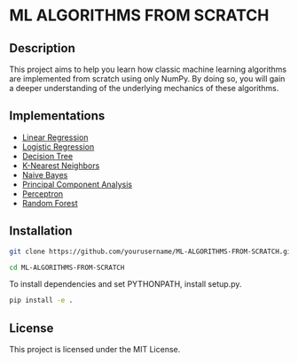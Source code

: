 # ML ALGORITHMS FROM SCRATCH

## Description

This project aims to help you learn how classic machine learning algorithms are implemented from scratch using only NumPy. By doing so, you will gain a deeper understanding of the underlying mechanics of these algorithms.

## Implementations

- [Linear Regression](./algorithms/linear_regression.py)
- [Logistic Regression](./algorithms/logistic_regression.py)
- [Decision Tree](./algorithms/decision_tree.py)
- [K-Nearest Neighbors](./algorithms/knn.py)
- [Naive Bayes](./algorithms/naive_bayes.py)
- [Principal Component Analysis](./algorithms/pca.py)
- [Perceptron](./algorithms/perceptron.py)
- [Random Forest](./algorithms/random_forest.py)

## Installation
```bash
git clone https://github.com/yourusername/ML-ALGORITHMS-FROM-SCRATCH.git
```
```bash
cd ML-ALGORITHMS-FROM-SCRATCH
```
To install dependencies and set PYTHONPATH, install setup.py.
```bash
pip install -e .
```


## License

This project is licensed under the MIT License.